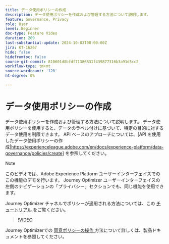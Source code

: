 ```yaml
---
title: データ使用ポリシーの作成
description: データ使用ポリシーを作成および管理する方法について説明します。
feature: Governance, Privacy
role: User
level: Beginner
doc-type: Feature Video
duration: 209
last-substantial-update: 2024-10-03T00:00:00Z
jira: KT-16267
hide: false
hidefromtoc: false
source-git-commit: 810601d8bfdf71386831f439877316b3a91d5cc2
workflow-type: tm+mt
source-wordcount: '120'
ht-degree: 0%

---
```



# データ使用ポリシーの作成

データ使用ポリシーを作成および管理する方法について説明します。 データ使用ポリシーを使用すると、データのラベル付けに基づいて、特定の目的に対するデータ使用を制限できます。 API ベースのアプローチについては、[API を使用したデータ使用ポリシーの作成|https://experienceleague.adobe.com/en/docs/experience-platform/data-governance/policies/create] を参照してください。

>[!NOTE]
>
>このビデオでは、Adobe Experience Platform ユーザーインターフェイスでのこの機能のデモを行います。 Journey Optimizer ユーザーインターフェイスの左側のナビゲーションの「プライバシー」セクションでも、同じ機能を使用できます。
>
>Journey Optimizer チャネルでポリシーが適用される方法については、この [ チュートリアル ](/help/privacy/enforce-data-usage-policies-in-journey-optimizer-channels.md) をご覧ください。

>[!VIDEO](https://video.tv.adobe.com/v/32977/?learn=on)

Journey Optimizerでの [ 同意ポリシーの操作 ](https://experienceleague.adobe.com/en/docs/journey-optimizer/using/privacy/consent/consent-restricted) 方法について詳しくは、製品ドキュメントを参照してください。
